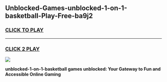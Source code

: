 
## Unblocked-Games-unblocked-1-on-1-basketball-Play-Free-ba9j2
<h3>
<a href="https://premium76.site?title=unblocked-1-on-1-basketball&ref=18A1">CLICK TO PLAY</a></h3>
<hr>

<h3>
<a href="https://premium76.site?title=unblocked-1-on-1-basketball&ref=18A1">CLICK 2 PLAY</a>
  
</h3>

<a href="https://premium76.site?title=unblocked-1-on-1-basketball&ref=18A1"><img src="https://clearcache.store/games.png"></a>


**unblocked-1-on-1-basketball games unblocked: Your Gateway to Fun and Accessible Online Gaming**
